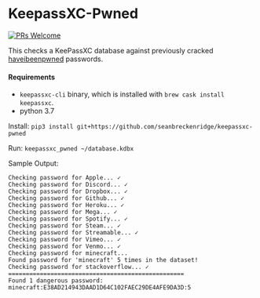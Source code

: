 # KeepassXC-Pwned

[![PRs Welcome](https://img.shields.io/badge/PRs-welcome-brightgreen.svg?style=flat-square)](http://makeapullrequest.com)

This checks a KeePassXC database against previously cracked [haveibeenpwned](https://haveibeenpwned.com/) passwords.

#### Requirements

* `keepassxc-cli` binary, which is installed with `brew cask install keepassxc`.
* python 3.7

Install: `pip3 install git+https://github.com/seanbreckenridge/keepassxc-pwned`

Run: `keepassxc_pwned ~/database.kdbx`

Sample Output:

```
Checking password for Apple... ✓
Checking password for Discord... ✓
Checking password for Dropbox... ✓
Checking password for Github... ✓
Checking password for Heroku... ✓
Checking password for Mega... ✓
Checking password for Spotify... ✓
Checking password for Steam... ✓
Checking password for Streamable... ✓
Checking password for Vimeo... ✓
Checking password for Venmo... ✓
Checking password for minecraft...
Found password for 'minecraft' 5 times in the dataset!
Checking password for stackoverflow... ✓
==================================================
Found 1 dangerous password:
minecraft:E38AD214943DAAD1D64C102FAEC29DE4AFE9DA3D:5
```
